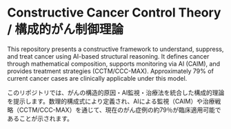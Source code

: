 # Constructive Cancer Control Theory / 構成的がん制御理論

This repository presents a constructive framework to understand, suppress, and treat cancer using AI-based structural reasoning. It defines cancer through mathematical composition, supports monitoring via AI (CAIM), and provides treatment strategies (CCTM/CCC-MAX). Approximately 79% of current cancer cases are clinically applicable under this model.

このリポジトリでは、がんの構造的原因・AI監視・治療法を統合した構成的理論を提示します。数理的構成式により定義され、AIによる監視（CAIM）や治療戦略（CCTM/CCC-MAX）を通じて、現在のがん症例の約79％が臨床適用可能であることが示されます。
